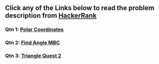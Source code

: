 ## Click any of the Links below to read the problem description from [HackerRank](https://www.hackerrank.com/)

### Qtn 1: [Polar Coordinates](https://www.hackerrank.com/challenges/polar-coordinates/problem?isFullScreen=true)

### Qtn 2: [Find Angle MBC](https://www.hackerrank.com/challenges/find-angle/problem?isFullScreen=true)

### Qtn 3: [Triangle Quest 2](https://www.hackerrank.com/challenges/triangle-quest-2/problem?isFullScreen=true)
